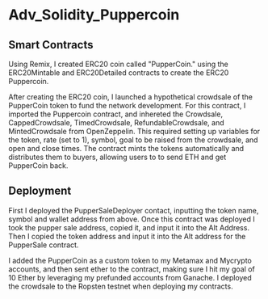 # Adv_Solidity_Puppercoin

## Smart Contracts 

Using Remix, I created ERC20 coin called "PupperCoin." using the ERC20Mintable and ERC20Detailed contracts to create the ERC20 Puppercoin.

After creating the ERC20 coin, I launched a hypothetical crowdsale of the PupperCoin token to fund the network development. For this contract, I imported the Puppercoin contract, and inhereted the  Crowdsale, CappedCrowdsale, TimedCrowdsale, RefundableCrowdsale, and MintedCrowdsale from OpenZeppelin.  This required setting up variables for the token, rate (set to 1), symbol, goal to be raised from the crowdsale, and open and close times. The contract mints the tokens automatically and distributes them to buyers, allowing users to to send ETH and get PupperCoin back.

## Deployment 

First I deployed the PupperSaleDeployer contact, inputting the token name, symbol and wallet address from above.  Once this contract was deployed I took the pupper sale address, copied it, and input it into the Alt Address.  Then I copied the token address and input it into the Alt address for the  PupperSale contract. 

I added the PupperCoin as a custom token to my Metamax and Mycrypto accounts, and then sent ether to the contract, making sure I hit my goal of 10 Ether by leveraging my prefunded accounts from Ganache.  I deployed the crowdsale to the Ropsten testnet when deploying my contracts. 

